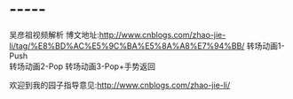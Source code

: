 # -----
吴彦祖视频解析
博文地址:http://www.cnblogs.com/zhao-jie-li/tag/%E8%BD%AC%E5%9C%BA%E5%8A%A8%E7%94%BB/
转场动画1-Push  
转场动画2-Pop 
转场动画3-Pop+手势返回

欢迎到我的园子指导意见:http://www.cnblogs.com/zhao-jie-li/